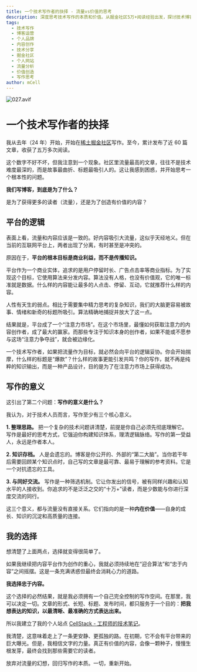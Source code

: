 ```yaml
---
title: 一个技术写作者的抉择 - 流量vs价值的思考
description: 深度思考技术写作的本质和价值。从掘金社区5万+阅读经验出发，探讨技术博客写作是追求流量还是创造价值，个人技术站点的建设意义和技术写作者的成长路径。
tags:
  - 技术写作
  - 博客运营
  - 个人品牌
  - 内容创作
  - 技术分享
  - 掘金社区
  - 个人网站
  - 流量分析
  - 价值创造
  - 写作思考
author: mCell
---
```


![027.avif](/public/images/2025/027.avif)

# 一个技术写作者的抉择

我从去年（24 年）开始，开始在[稀土掘金社区](https://juejin.cn/)写作。至今，累计发布了近 60 篇文章，收获了五万多次阅读。

这个数字不好不坏，但我注意到一个现象。社区里流量最高的文章，往往不是技术难度最深的，而是故事最曲折、标题最吸引人的。这让我感到困惑，并开始思考一个根本性的问题。

**我们写博客，到底是为了什么？**

是为了获得更多的读者（流量），还是为了创造有价值的内容？

## 平台的逻辑

表面上看，流量和内容应该是一致的。好内容吸引大流量，这似乎天经地义。但在当前的互联网平台上，两者出现了分离，有时甚至是冲突的。

原因在于，**平台的根本目标是商业利益，而不是传播知识。**

平台作为一个商业实体，追求的是用户停留时长、广告点击率等商业指标。为了实现这个目标，它使用算法来分发内容。算法没有人格，也没有价值观，它的唯一标准就是数据。什么样的内容能让最多的人点击、停留、互动，它就推荐什么样的内容。

人性有天生的弱点。相比于需要集中精力思考的复杂知识，我们的大脑更容易被故事、情绪和新奇的标题所吸引。算法精确地捕捉并放大了这一点。

结果就是，平台成了一个“注意力市场”。在这个市场里，最懂如何获取注意力的内容创作者，成了最大的赢家。而那些专注于知识本身的创作者，如果不能或不愿参与这场“注意力争夺战”，就会被边缘化。

一个技术写作者，如果把流量作为目标，就必然会向平台的逻辑妥协。你会开始揣摩，什么样的标题是“爆款”？什么样的故事更能引发共鸣？你的写作，就不再是纯粹的知识输出，而是一种产品设计，目的是为了在注意力市场上获得成功。

## 写作的意义

这引出了第二个问题：**写作的意义是什么？**

我认为，对于技术人员而言，写作至少有三个核心意义。

**1. 整理思路。** 把一个复杂的技术问题讲清楚，前提是你自己必须先彻底理解它。写作是最好的思考方式，它强迫你构建知识体系，理清逻辑脉络。写作的第一受益人，永远是作者本人。

**2. 知识存档。** 人是会遗忘的。博客是你公开的、外部的“第二大脑”。当你若干年后需要回顾某个知识点时，自己写的文章是最可靠、最易于理解的参考资料。它是一个对抗遗忘的工具。

**3. 与同好交流。** 写作是一种筛选机制。它让你发出的信号，被有同样兴趣和认知水平的人接收到。你追求的不是泛泛之交的“十万+”读者，而是少数能与你进行深度交流的同行。

这三个意义，都与流量没有直接关系。它们指向的是一种**内在价值**——自身的成长、知识的沉淀和高质量的连接。

## 我的选择

想清楚了上面两点，选择就变得很简单了。

如果我继续把内容平台作为创作的重心，我就必须持续地在“迎合算法”和“忠于内容”之间摇摆。这是一条充满诱惑但最终会消耗心力的道路。

**我选择忠于内容。**

这个选择的必然结果，就是我必须拥有一个自己完全控制的写作空间。在那里，我可以决定一切。文章的形式、长短、标题、发布时间，都只服务于一个目的：**把我想表达的知识，以最清晰、最准确的方式表达出来。**

所以我建立了我的个人站点 [CellStack - 工程师的技术笔记](https://stack.mcell.top)。

我清楚，这意味着走上了一条更安静、更孤独的路。在初期，它不会有平台带来的巨大曝光。但是，我相信文字的力量。真正有价值的内容，会像一颗种子，慢慢生根发芽，最终会找到那些需要它的读者。

放弃对流量的幻想，回归写作的本质。一切，重新开始。